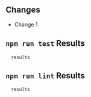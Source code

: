 ## Changes

-   Change 1

## `npm run test` Results

```
  results
```

## `npm run lint` Results

```
  results
```
